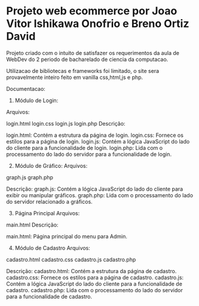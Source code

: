 # Projeto web ecommerce por Joao Vitor Ishikawa Onofrio e Breno Ortiz David

Projeto criado com o intuito de satisfazer os requerimentos da aula de WebDev do 2 periodo de bacharelado de ciencia da computacao.

Utilizacao de bibliotecas e frameworks foi limitado, o site sera provavelmente inteiro feito em vanilla css,html,js e php.

Documentacao:

1. Módulo de Login:

Arquivos:

login.html
login.css
login.js
login.php
Descrição:

login.html: Contém a estrutura da página de login.
login.css: Fornece os estilos para a página de login.
login.js: Contém a lógica JavaScript do lado do cliente para a funcionalidade de login.
login.php: Lida com o processamento do lado do servidor para a funcionalidade de login.

2. Módulo de Gráfico:
Arquivos:

graph.js
graph.php

Descrição:
graph.js: Contém a lógica JavaScript do lado do cliente para exibir ou manipular gráficos.
graph.php: Lida com o processamento do lado do servidor relacionado a gráficos.

3. Página Principal
Arquivos:

main.html
Descrição:

main.html: Página principal do menu para Admin.

4. Módulo de Cadastro
Arquivos:

cadastro.html
cadastro.css
cadastro.js
cadastro.php

Descrição:
cadastro.html: Contém a estrutura da página de cadastro.
cadastro.css: Fornece os estilos para a página de cadastro.
cadastro.js: Contém a lógica JavaScript do lado do cliente para a funcionalidade de cadastro.
cadastro.php: Lida com o processamento do lado do servidor para a funcionalidade de cadastro.


